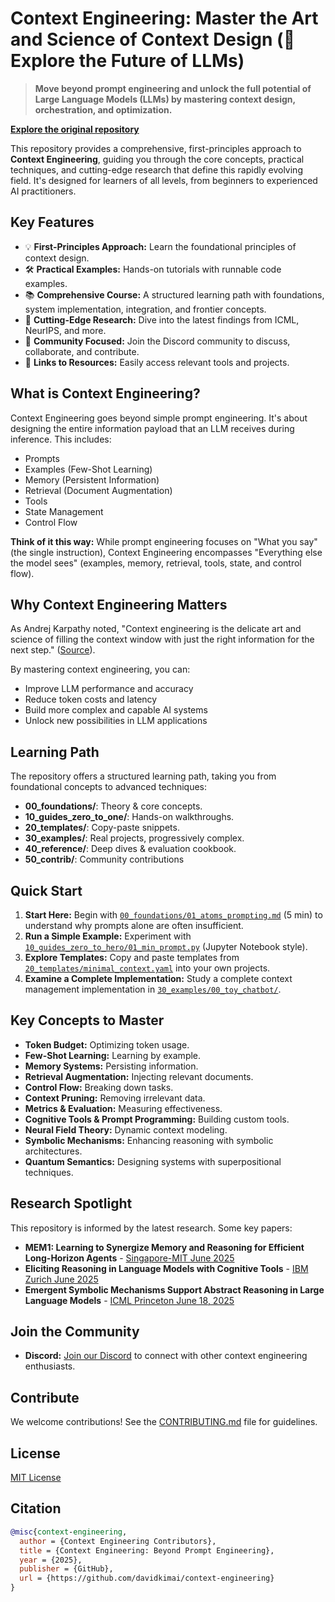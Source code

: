 # Context Engineering: Master the Art and Science of Context Design (🚀 Explore the Future of LLMs)

> **Move beyond prompt engineering and unlock the full potential of Large Language Models (LLMs) by mastering context design, orchestration, and optimization.**

**[Explore the original repository](https://github.com/davidkimai/Context-Engineering)**

This repository provides a comprehensive, first-principles approach to **Context Engineering**, guiding you through the core concepts, practical techniques, and cutting-edge research that define this rapidly evolving field. It's designed for learners of all levels, from beginners to experienced AI practitioners.

## Key Features

*   💡 **First-Principles Approach:** Learn the foundational principles of context design.
*   🛠️ **Practical Examples:** Hands-on tutorials with runnable code examples.
*   📚 **Comprehensive Course:** A structured learning path with foundations, system implementation, integration, and frontier concepts.
*   🧠 **Cutting-Edge Research:** Dive into the latest findings from ICML, NeurIPS, and more.
*   🤝 **Community Focused:** Join the Discord community to discuss, collaborate, and contribute.
*   🔗 **Links to Resources:** Easily access relevant tools and projects.

## What is Context Engineering?

Context Engineering goes beyond simple prompt engineering. It's about designing the entire information payload that an LLM receives during inference. This includes:

*   Prompts
*   Examples (Few-Shot Learning)
*   Memory (Persistent Information)
*   Retrieval (Document Augmentation)
*   Tools
*   State Management
*   Control Flow

**Think of it this way:** While prompt engineering focuses on "What you say" (the single instruction), Context Engineering encompasses "Everything else the model sees" (examples, memory, retrieval, tools, state, and control flow).

## Why Context Engineering Matters

As Andrej Karpathy noted, "Context engineering is the delicate art and science of filling the context window with just the right information for the next step." ([Source](https://x.com/karpathy/status/1937902205765607626)).

By mastering context engineering, you can:

*   Improve LLM performance and accuracy
*   Reduce token costs and latency
*   Build more complex and capable AI systems
*   Unlock new possibilities in LLM applications

## Learning Path

The repository offers a structured learning path, taking you from foundational concepts to advanced techniques:

*   **00\_foundations/**: Theory & core concepts.
*   **10\_guides\_zero\_to\_one/**: Hands-on walkthroughs.
*   **20\_templates/**: Copy-paste snippets.
*   **30\_examples/**: Real projects, progressively complex.
*   **40\_reference/**: Deep dives & evaluation cookbook.
*   **50\_contrib/**: Community contributions

## Quick Start

1.  **Start Here:** Begin with [`00_foundations/01_atoms_prompting.md`](00_foundations/01_atoms_prompting.md) (5 min) to understand why prompts alone are often insufficient.
2.  **Run a Simple Example:** Experiment with [`10_guides_zero_to_hero/01_min_prompt.py`](10_guides_zero_to_hero/01_min_prompt.py) (Jupyter Notebook style).
3.  **Explore Templates:** Copy and paste templates from [`20_templates/minimal_context.yaml`](20_templates/minimal_context.yaml) into your own projects.
4.  **Examine a Complete Implementation:** Study a complete context management implementation in [`30_examples/00_toy_chatbot/`](30_examples/00_toy_chatbot/).

## Key Concepts to Master

*   **Token Budget:** Optimizing token usage.
*   **Few-Shot Learning:** Learning by example.
*   **Memory Systems:** Persisting information.
*   **Retrieval Augmentation:** Injecting relevant documents.
*   **Control Flow:** Breaking down tasks.
*   **Context Pruning:** Removing irrelevant data.
*   **Metrics & Evaluation:** Measuring effectiveness.
*   **Cognitive Tools & Prompt Programming:** Building custom tools.
*   **Neural Field Theory:** Dynamic context modeling.
*   **Symbolic Mechanisms:** Enhancing reasoning with symbolic architectures.
*   **Quantum Semantics:** Designing systems with superpositional techniques.

## Research Spotlight

This repository is informed by the latest research. Some key papers:

*   **MEM1: Learning to Synergize Memory and Reasoning for Efficient Long-Horizon Agents** - [Singapore-MIT June 2025](https://www.arxiv.org/pdf/2506.15841)
*   **Eliciting Reasoning in Language Models with Cognitive Tools** - [IBM Zurich June 2025](https://www.arxiv.org/pdf/2506.12115)
*   **Emergent Symbolic Mechanisms Support Abstract Reasoning in Large Language Models** - [ICML Princeton June 18, 2025](https://openreview.net/forum?id=y1SnRPDWx4)

## Join the Community

*   **Discord:** [Join our Discord](https://discord.gg/JeFENHNNNQ) to connect with other context engineering enthusiasts.

## Contribute

We welcome contributions! See the [CONTRIBUTING.md](.github/CONTRIBUTING.md) file for guidelines.

## License

[MIT License](LICENSE)

## Citation

```bibtex
@misc{context-engineering,
  author = {Context Engineering Contributors},
  title = {Context Engineering: Beyond Prompt Engineering},
  year = {2025},
  publisher = {GitHub},
  url = {https://github.com/davidkimai/context-engineering}
}
```